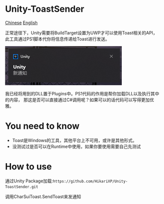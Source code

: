 # Unity-ToastSender
[Chinese](README.md)
[English](README-EN.md)

正常途径下，Unity需要将BuildTarget设置为UWP才可以使用Toast相关的API，此工具通过PS1脚本代你将信息传递给Toast进行发送。

![Demo](./ReadmeResources~/image-20240417102105225.png)

我已经将用到的DLL置于Plugins中。PS1代码的作用是帮你加载DLL以及执行其中的内容， 那这是否可以直接通过C#调用呢？如果可以的话代码可以写得更加优雅。

# You need to know

* Toast是Windows的工具，其他平台上不可用，或许是其他形式。  
* 没测试过是否可以在Runtime中使用，如果你要使用需要自己先测试

# How to use
通过Unity Package加载:`https://github.com/HikariXP/Unity-ToastSender.git`

调用CharSuiToast.SendToast来发通知



